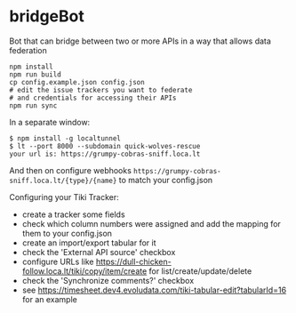 # bridgeBot
Bot that can bridge between two or more APIs in a way that allows data federation

```
npm install
npm run build
cp config.example.json config.json
# edit the issue trackers you want to federate
# and credentials for accessing their APIs
npm run sync
```
In a separate window:
```
$ npm install -g localtunnel
$ lt --port 8000 --subdomain quick-wolves-rescue
your url is: https://grumpy-cobras-sniff.loca.lt
```
And then on configure webhooks `https://grumpy-cobras-sniff.loca.lt/{type}/{name}` to match your config.json


Configuring your Tiki Tracker:
* create a tracker some fields
* check which column numbers were assigned and add the mapping for them to your config.json
* create an import/export tabular for it
* check the 'External API source' checkbox
* configure URLs like https://dull-chicken-follow.loca.lt/tiki/copy/item/create for list/create/update/delete
* check the 'Synchronize comments?' checkbox
* see https://timesheet.dev4.evoludata.com/tiki-tabular-edit?tabularId=16 for an example